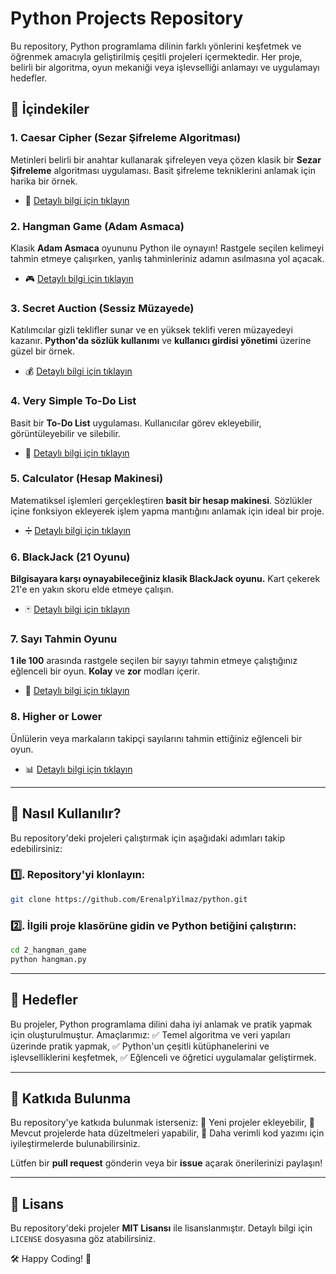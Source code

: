 # Python Projects Repository

Bu repository, Python programlama dilinin farklı yönlerini keşfetmek ve öğrenmek amacıyla geliştirilmiş çeşitli projeleri içermektedir. Her proje, belirli bir algoritma, oyun mekaniği veya işlevselliği anlamayı ve uygulamayı hedefler.

## 📌 İçindekiler

### 1. **Caesar Cipher (Sezar Şifreleme Algoritması)**
Metinleri belirli bir anahtar kullanarak şifreleyen veya çözen klasik bir **Sezar Şifreleme** algoritması uygulaması. Basit şifreleme tekniklerini anlamak için harika bir örnek.
- 📄 [Detaylı bilgi için tıklayın](./1_caesarCipher/README.md)

### 2. **Hangman Game (Adam Asmaca)**
Klasik **Adam Asmaca** oyununu Python ile oynayın! Rastgele seçilen kelimeyi tahmin etmeye çalışırken, yanlış tahminleriniz adamın asılmasına yol açacak.
- 🎮 [Detaylı bilgi için tıklayın](./2_hangman_game/README.md)

### 3. **Secret Auction (Sessiz Müzayede)**
Katılımcılar gizli teklifler sunar ve en yüksek teklifi veren müzayedeyi kazanır. **Python'da sözlük kullanımı** ve **kullanıcı girdisi yönetimi** üzerine güzel bir örnek.
- 💰 [Detaylı bilgi için tıklayın](./3_secret_auction/README.md)

### 4. **Very Simple To-Do List**
Basit bir **To-Do List** uygulaması. Kullanıcılar görev ekleyebilir, görüntüleyebilir ve silebilir.
- 📝 [Detaylı bilgi için tıklayın](./4_very_simple_to_do_list/README.md)

### 5. **Calculator (Hesap Makinesi)**
Matematiksel işlemleri gerçekleştiren **basit bir hesap makinesi**. Sözlükler içine fonksiyon ekleyerek işlem yapma mantığını anlamak için ideal bir proje.
- ➗ [Detaylı bilgi için tıklayın](./5_calculator/README.md)

### 6. **BlackJack (21 Oyunu)**
**Bilgisayara karşı oynayabileceğiniz klasik BlackJack oyunu.** Kart çekerek 21'e en yakın skoru elde etmeye çalışın.
- 🃏 [Detaylı bilgi için tıklayın](./6_blackjack/README.md)

### 7. **Sayı Tahmin Oyunu**
**1 ile 100** arasında rastgele seçilen bir sayıyı tahmin etmeye çalıştığınız eğlenceli bir oyun. **Kolay** ve **zor** modları içerir.
- 🎯 [Detaylı bilgi için tıklayın](./7_Number_Guessing_Project/README.md)

### 8. **Higher or Lower**
Ünlülerin veya markaların takipçi sayılarını tahmin ettiğiniz eğlenceli bir oyun.
- 📊 [Detaylı bilgi için tıklayın](./8_higher_or_lower/README.md)

---

## 🚀 Nasıl Kullanılır?

Bu repository'deki projeleri çalıştırmak için aşağıdaki adımları takip edebilirsiniz:

### 1️⃣. Repository'yi klonlayın:
```bash
git clone https://github.com/ErenalpYilmaz/python.git
```

### 2️⃣. İlgili proje klasörüne gidin ve Python betiğini çalıştırın:
```bash
cd 2_hangman_game
python hangman.py
```

---

## 🎯 Hedefler
Bu projeler, Python programlama dilini daha iyi anlamak ve pratik yapmak için oluşturulmuştur. Amaçlarımız:
✅ Temel algoritma ve veri yapıları üzerinde pratik yapmak,
✅ Python'un çeşitli kütüphanelerini ve işlevselliklerini keşfetmek,
✅ Eğlenceli ve öğretici uygulamalar geliştirmek.

---

## 🤝 Katkıda Bulunma
Bu repository'ye katkıda bulunmak isterseniz:
🔹 Yeni projeler ekleyebilir,
🔹 Mevcut projelerde hata düzeltmeleri yapabilir,
🔹 Daha verimli kod yazımı için iyileştirmelerde bulunabilirsiniz.

Lütfen bir **pull request** gönderin veya bir **issue** açarak önerilerinizi paylaşın!

---

## 📜 Lisans
Bu repository'deki projeler **MIT Lisansı** ile lisanslanmıştır. Detaylı bilgi için `LICENSE` dosyasına göz atabilirsiniz.

🛠 Happy Coding! 🎉
